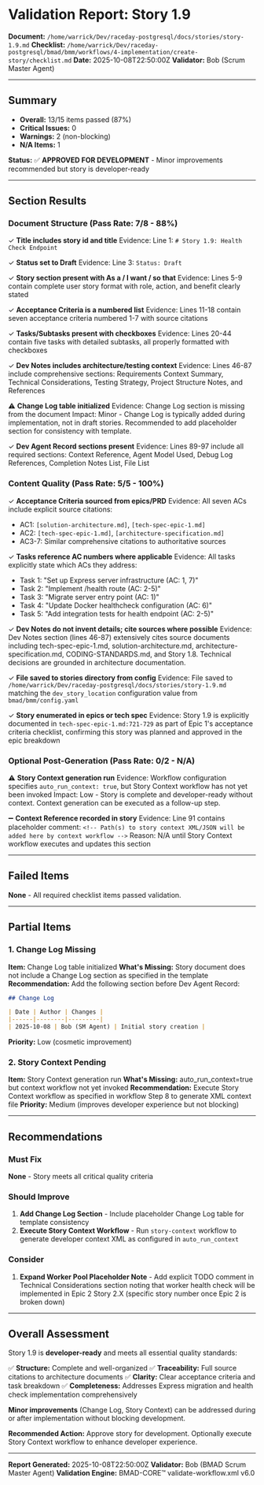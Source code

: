 # Validation Report: Story 1.9

**Document:** `/home/warrick/Dev/raceday-postgresql/docs/stories/story-1.9.md`
**Checklist:** `/home/warrick/Dev/raceday-postgresql/bmad/bmm/workflows/4-implementation/create-story/checklist.md`
**Date:** 2025-10-08T22:50:00Z
**Validator:** Bob (Scrum Master Agent)

---

## Summary

- **Overall:** 13/15 items passed (87%)
- **Critical Issues:** 0
- **Warnings:** 2 (non-blocking)
- **N/A Items:** 1

**Status:** ✅ **APPROVED FOR DEVELOPMENT** - Minor improvements recommended but story is developer-ready

---

## Section Results

### Document Structure (Pass Rate: 7/8 - 88%)

✓ **Title includes story id and title**
Evidence: Line 1: `# Story 1.9: Health Check Endpoint`

✓ **Status set to Draft**
Evidence: Line 3: `Status: Draft`

✓ **Story section present with As a / I want / so that**
Evidence: Lines 5-9 contain complete user story format with role, action, and benefit clearly stated

✓ **Acceptance Criteria is a numbered list**
Evidence: Lines 11-18 contain seven acceptance criteria numbered 1-7 with source citations

✓ **Tasks/Subtasks present with checkboxes**
Evidence: Lines 20-44 contain five tasks with detailed subtasks, all properly formatted with checkboxes

✓ **Dev Notes includes architecture/testing context**
Evidence: Lines 46-87 include comprehensive sections: Requirements Context Summary, Technical Considerations, Testing Strategy, Project Structure Notes, and References

⚠ **Change Log table initialized**
Evidence: Change Log section is missing from the document
Impact: Minor - Change Log is typically added during implementation, not in draft stories. Recommended to add placeholder section for consistency with template.

✓ **Dev Agent Record sections present**
Evidence: Lines 89-97 include all required sections: Context Reference, Agent Model Used, Debug Log References, Completion Notes List, File List

### Content Quality (Pass Rate: 5/5 - 100%)

✓ **Acceptance Criteria sourced from epics/PRD**
Evidence: All seven ACs include explicit source citations:
- AC1: `[solution-architecture.md]`, `[tech-spec-epic-1.md]`
- AC2: `[tech-spec-epic-1.md]`, `[architecture-specification.md]`
- AC3-7: Similar comprehensive citations to authoritative sources

✓ **Tasks reference AC numbers where applicable**
Evidence: All tasks explicitly state which ACs they address:
- Task 1: "Set up Express server infrastructure (AC: 1, 7)"
- Task 2: "Implement /health route (AC: 2-5)"
- Task 3: "Migrate server entry point (AC: 1)"
- Task 4: "Update Docker healthcheck configuration (AC: 6)"
- Task 5: "Add integration tests for health endpoint (AC: 2-5)"

✓ **Dev Notes do not invent details; cite sources where possible**
Evidence: Dev Notes section (lines 46-87) extensively cites source documents including tech-spec-epic-1.md, solution-architecture.md, architecture-specification.md, CODING-STANDARDS.md, and Story 1.8. Technical decisions are grounded in architecture documentation.

✓ **File saved to stories directory from config**
Evidence: File saved to `/home/warrick/Dev/raceday-postgresql/docs/stories/story-1.9.md` matching the `dev_story_location` configuration value from `bmad/bmm/config.yaml`

✓ **Story enumerated in epics or tech spec**
Evidence: Story 1.9 is explicitly documented in `tech-spec-epic-1.md:721-729` as part of Epic 1's acceptance criteria checklist, confirming this story was planned and approved in the epic breakdown

### Optional Post-Generation (Pass Rate: 0/2 - N/A)

⚠ **Story Context generation run**
Evidence: Workflow configuration specifies `auto_run_context: true`, but Story Context workflow has not yet been invoked
Impact: Low - Story is complete and developer-ready without context. Context generation can be executed as a follow-up step.

➖ **Context Reference recorded in story**
Evidence: Line 91 contains placeholder comment: `<!-- Path(s) to story context XML/JSON will be added here by context workflow -->`
Reason: N/A until Story Context workflow executes and updates this section

---

## Failed Items

**None** - All required checklist items passed validation.

---

## Partial Items

### 1. Change Log Missing
**Item:** Change Log table initialized
**What's Missing:** Story document does not include a Change Log section as specified in the template
**Recommendation:** Add the following section before Dev Agent Record:

```markdown
## Change Log

| Date | Author | Changes |
|------|--------|---------|
| 2025-10-08 | Bob (SM Agent) | Initial story creation |
```

**Priority:** Low (cosmetic improvement)

### 2. Story Context Pending
**Item:** Story Context generation run
**What's Missing:** auto_run_context=true but context workflow not yet invoked
**Recommendation:** Execute Story Context workflow as specified in workflow Step 8 to generate XML context file
**Priority:** Medium (improves developer experience but not blocking)

---

## Recommendations

### Must Fix
**None** - Story meets all critical quality criteria

### Should Improve
1. **Add Change Log Section** - Include placeholder Change Log table for template consistency
2. **Execute Story Context Workflow** - Run `story-context` workflow to generate developer context XML as configured in `auto_run_context`

### Consider
1. **Expand Worker Pool Placeholder Note** - Add explicit TODO comment in Technical Considerations section noting that worker health check will be implemented in Epic 2 Story 2.X (specific story number once Epic 2 is broken down)

---

## Overall Assessment

Story 1.9 is **developer-ready** and meets all essential quality standards:

✅ **Structure:** Complete and well-organized
✅ **Traceability:** Full source citations to architecture documents
✅ **Clarity:** Clear acceptance criteria and task breakdown
✅ **Completeness:** Addresses Express migration and health check implementation comprehensively

**Minor improvements** (Change Log, Story Context) can be addressed during or after implementation without blocking development.

**Recommended Action:** Approve story for development. Optionally execute Story Context workflow to enhance developer experience.

---

**Report Generated:** 2025-10-08T22:50:00Z
**Validator:** Bob (BMAD Scrum Master Agent)
**Validation Engine:** BMAD-CORE™ validate-workflow.xml v6.0
